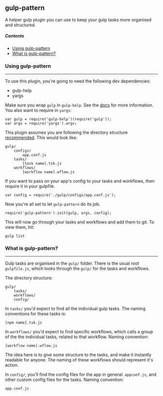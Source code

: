 ## gulp-pattern

A helper gulp plugin you can use to keep your gulp tasks more organised and structured.

##### Contents

- [Using gulp-pattern](#using-gulp-pattern)
- [What is gulp-pattern?](#what-is-gulp-pattern)

### Using gulp-pattern
----
To use this plugin, you're going to need the following dev dependencies:

- gulp-help
- yargs

Make sure you wrap `gulp` in `gulp-help`. See the [docs](https://github.com/chmontgomery/gulp-help) for more information. You also want to require in `yargs`:

    var gulp = require('gulp-help')(require('gulp'));
    var args = require('yargs').argv;

This plugin assumes you are following the directory structure [recommended](#understanding-gulp-pattern). This would look like:

    gulp/
        configs/
            app.conf.js
        tasks/
            [task name].tsk.js
        workflows/
            [workflow name].wflow.js


If you want to pass on your app's config to your tasks and workflows, then require it in your gulpfile.

    var config = require('./gulp/configs/app.conf.js');

Now you're all set to let `gulp-pattern` do its job.

    require('gulp-pattern').init(gulp, args, config);

This will now go through your tasks and workflows and add them to git. To view them, hit:

    gulp list

### What is gulp-pattern?
----

Gulp tasks are organised in the `gulp/` folder. There is the usual root `gulpfile.js`, which looks through the `gulp/` for the tasks and workflows.

The directory structure:

    gulp/
        tasks/
        workflows/
        config/

In `tasks/` you'd expect to find all the individual gulp tasks. The naming conventions for these tasks is:

    [npm name].tsk.js

In `workflows/` you'd expect to find specific workflows, which calls a group of the the individual tasks, related to that workflow. Naming convention:

    [workflow name].wflow.js

The idea here is to give some structure to the tasks, and make it instantly readable for anyone. The naming of these workflows should represent it's action.

In `config/`, you'll find the config files for the app in general: `appconf.js`, and other custom config files for the tasks. Naming convention:

    app.conf.js
